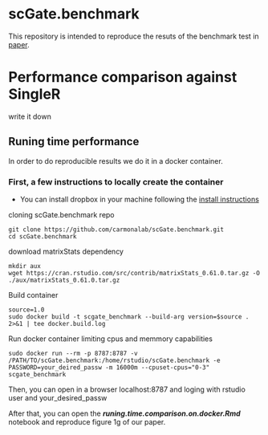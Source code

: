 # scGate.benchmark
This repository is intended to reproduce the resuts of the benchmark test in [paper](url_here). 

# Performance comparison against SingleR
write it down

## Runing time performance
In order to do reproducible results we do it in a docker container.

### First, a few instructions to locally create the container
* You can install dropbox in your machine following the [install instructions](https://docs.docker.com/engine/install/)

cloning scGate.benchmark repo
```
git clone https://github.com/carmonalab/scGate.benchmark.git
cd scGate.benchmark
``` 

download matrixStats dependency 
```
mkdir aux
wget https://cran.rstudio.com/src/contrib/matrixStats_0.61.0.tar.gz -O ./aux/matrixStats_0.61.0.tar.gz
```

Build container
```
source=1.0
sudo docker build -t scgate_benchmark --build-arg version=$source . 2>&1 | tee docker.build.log
```

Run docker container limiting cpus and memmory capabilities
```
sudo docker run --rm -p 8787:8787 -v /PATH/TO/scGate.benchmark:/home/rstudio/scGate.benchmark -e PASSWORD=your_deired_passw -m 16000m --cpuset-cpus="0-3"  scgate_benchmark
```

Then, you can open in a browser localhost:8787 and loging with rstudio user and your_desired_passw

After that, you can open the ***runing.time.comparison.on.docker.Rmd*** notebook and reproduce figure 1g of our paper.
